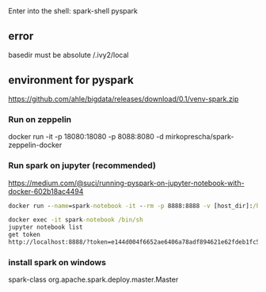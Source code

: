 




## 
Enter into the shell:
spark-shell
pyspark

## error
basedir must be absolute /.ivy2/local

## environment for pyspark
https://github.com/ahle/bigdata/releases/download/0.1/venv-spark.zip


### Run on zeppelin
 docker run -it -p 18080:18080 -p 8088:8080 -d mirkoprescha/spark-zeppelin-docker
 
### Run spark on jupyter (recommended)
https://medium.com/@suci/running-pyspark-on-jupyter-notebook-with-docker-602b18ac4494

```cmd
docker run --name=spark-notebook -it --rm -p 8888:8888 -v [host_dir]:/home/jovyan/work jupyter/pyspark-notebook

docker exec -it spark-notebook /bin/sh
jupyter notebook list
get token 
http://localhost:8888/?token=e144d004f6652ae6406a78adf894621e62fdeb1fc57d02e8
```

### install spark on windows

spark-class org.apache.spark.deploy.master.Master

